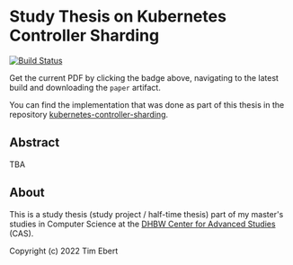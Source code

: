 # Study Thesis on Kubernetes Controller Sharding

[![Build Status](https://github.com/timebertt/thesis-controller-sharding/actions/workflows/build.yaml/badge.svg)](https://github.com/timebertt/thesis-controller-sharding/actions/workflows/build.yaml)

Get the current PDF by clicking the badge above️, navigating to the latest build and downloading the `paper` artifact.

You can find the implementation that was done as part of this thesis in the repository [kubernetes-controller-sharding](https://github.com/timebertt/kubernetes-controller-sharding).

## Abstract

TBA

## About

This is a study thesis (study project / half-time thesis) part of my master's studies in Computer Science at the [DHBW Center for Advanced Studies](https://www.cas.dhbw.de/) (CAS).

Copyright (c) 2022 Tim Ebert
